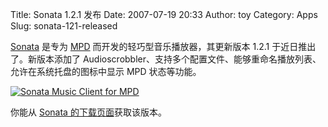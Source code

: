 Title: Sonata 1.2.1 发布
Date: 2007-07-19 20:33
Author: toy
Category: Apps
Slug: sonata-121-released

[Sonata](http://sonata.berlios.de/) 是专为
[MPD](http://www.musicpd.org/) 而开发的轻巧型音乐播放器，其更新版本
1.2.1 于近日推出了。新版本添加了
Audioscrobbler、支持多个配置文件、能够重命名播放列表、允许在系统托盘的图标中显示
MPD 状态等功能。

[![Sonata Music Client for
MPD](http://i.linuxtoy.org/i/2007/07/sonata_s.jpg)](http://i.linuxtoy.org/i/2007/07/sonata.jpg)

你能从 [Sonata
的下载页面](http://sonata.berlios.de/download.html)获取该版本。
